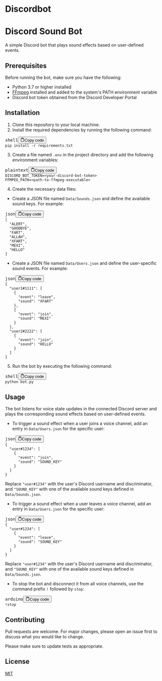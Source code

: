 # Discordbot

<div class="markdown prose w-full break-words dark:prose-invert dark"><h1>Discord Sound Bot</h1><p>A simple Discord bot that plays sound effects based on user-defined events.</p><h2>Prerequisites</h2><p>Before running the bot, make sure you have the following:</p><ul><li>Python 3.7 or higher installed</li><li><a href="https://ffmpeg.org/" target="_new">FFmpeg</a> installed and added to the system's PATH environment variable</li><li>Discord bot token obtained from the Discord Developer Portal</li></ul><h2>Installation</h2><ol><li>Clone this repository to your local machine.</li><li>Install the required dependencies by running the following command:</li></ol><pre><div class="bg-black rounded-md mb-4"><div class="flex items-center relative text-gray-200 bg-gray-800 px-4 py-2 text-xs font-sans justify-between rounded-t-md"><span>shell</span><button class="flex ml-auto gap-2"><svg stroke="currentColor" fill="none" stroke-width="2" viewBox="0 0 24 24" stroke-linecap="round" stroke-linejoin="round" class="h-4 w-4" height="1em" width="1em" xmlns="http://www.w3.org/2000/svg"><path d="M16 4h2a2 2 0 0 1 2 2v14a2 2 0 0 1-2 2H6a2 2 0 0 1-2-2V6a2 2 0 0 1 2-2h2"></path><rect x="8" y="2" width="8" height="4" rx="1" ry="1"></rect></svg>Copy code</button></div><div class="p-4 overflow-y-auto"><code class="!whitespace-pre hljs language-shell">pip install -r requirements.txt
</code></div></div></pre><ol start="3"><li>Create a file named <code>.env</code> in the project directory and add the following environment variables:</li></ol><pre><div class="bg-black rounded-md mb-4"><div class="flex items-center relative text-gray-200 bg-gray-800 px-4 py-2 text-xs font-sans justify-between rounded-t-md"><span>plaintext</span><button class="flex ml-auto gap-2"><svg stroke="currentColor" fill="none" stroke-width="2" viewBox="0 0 24 24" stroke-linecap="round" stroke-linejoin="round" class="h-4 w-4" height="1em" width="1em" xmlns="http://www.w3.org/2000/svg"><path d="M16 4h2a2 2 0 0 1 2 2v14a2 2 0 0 1-2 2H6a2 2 0 0 1-2-2V6a2 2 0 0 1 2-2h2"></path><rect x="8" y="2" width="8" height="4" rx="1" ry="1"></rect></svg>Copy code</button></div><div class="p-4 overflow-y-auto"><code class="!whitespace-pre hljs language-plaintext">DISCORD_BOT_TOKEN=&lt;your-discord-bot-token&gt;
FFMPEG_PATH=&lt;path-to-ffmpeg-executable&gt;
</code></div></div></pre><ol start="4"><li>Create the necessary data files:</li></ol><ul><li>Create a JSON file named <code>Data/Sounds.json</code> and define the available sound keys. For example:</li></ul><pre><div class="bg-black rounded-md mb-4"><div class="flex items-center relative text-gray-200 bg-gray-800 px-4 py-2 text-xs font-sans justify-between rounded-t-md"><span>json</span><button class="flex ml-auto gap-2"><svg stroke="currentColor" fill="none" stroke-width="2" viewBox="0 0 24 24" stroke-linecap="round" stroke-linejoin="round" class="h-4 w-4" height="1em" width="1em" xmlns="http://www.w3.org/2000/svg"><path d="M16 4h2a2 2 0 0 1 2 2v14a2 2 0 0 1-2 2H6a2 2 0 0 1-2-2V6a2 2 0 0 1 2-2h2"></path><rect x="8" y="2" width="8" height="4" rx="1" ry="1"></rect></svg>Copy code</button></div><div class="p-4 overflow-y-auto"><code class="!whitespace-pre hljs language-json"><span class="hljs-punctuation">[</span>
  <span class="hljs-string">"ALERT"</span><span class="hljs-punctuation">,</span>
  <span class="hljs-string">"GOODBYE"</span><span class="hljs-punctuation">,</span>
  <span class="hljs-string">"FART"</span><span class="hljs-punctuation">,</span>
  <span class="hljs-string">"ALLAH"</span><span class="hljs-punctuation">,</span>
  <span class="hljs-string">"XFART"</span><span class="hljs-punctuation">,</span>
  <span class="hljs-string">"MEXI"</span><span class="hljs-punctuation">,</span>
  <span class="hljs-string">"HELLO"</span>
<span class="hljs-punctuation">]</span>
</code></div></div></pre><ul><li>Create a JSON file named <code>Data/Users.json</code> and define the user-specific sound events. For example:</li></ul><pre><div class="bg-black rounded-md mb-4"><div class="flex items-center relative text-gray-200 bg-gray-800 px-4 py-2 text-xs font-sans justify-between rounded-t-md"><span>json</span><button class="flex ml-auto gap-2"><svg stroke="currentColor" fill="none" stroke-width="2" viewBox="0 0 24 24" stroke-linecap="round" stroke-linejoin="round" class="h-4 w-4" height="1em" width="1em" xmlns="http://www.w3.org/2000/svg"><path d="M16 4h2a2 2 0 0 1 2 2v14a2 2 0 0 1-2 2H6a2 2 0 0 1-2-2V6a2 2 0 0 1 2-2h2"></path><rect x="8" y="2" width="8" height="4" rx="1" ry="1"></rect></svg>Copy code</button></div><div class="p-4 overflow-y-auto"><code class="!whitespace-pre hljs language-json"><span class="hljs-punctuation">{</span>
  <span class="hljs-attr">"user1#1111"</span><span class="hljs-punctuation">:</span> <span class="hljs-punctuation">[</span>
    <span class="hljs-punctuation">{</span>
      <span class="hljs-attr">"event"</span><span class="hljs-punctuation">:</span> <span class="hljs-string">"leave"</span><span class="hljs-punctuation">,</span>
      <span class="hljs-attr">"sound"</span><span class="hljs-punctuation">:</span> <span class="hljs-string">"XFART"</span>
    <span class="hljs-punctuation">}</span><span class="hljs-punctuation">,</span>
    <span class="hljs-punctuation">{</span>
      <span class="hljs-attr">"event"</span><span class="hljs-punctuation">:</span> <span class="hljs-string">"join"</span><span class="hljs-punctuation">,</span>
      <span class="hljs-attr">"sound"</span><span class="hljs-punctuation">:</span> <span class="hljs-string">"MEXI"</span>
    <span class="hljs-punctuation">}</span>
  <span class="hljs-punctuation">]</span><span class="hljs-punctuation">,</span>
  <span class="hljs-attr">"user2#2222"</span><span class="hljs-punctuation">:</span> <span class="hljs-punctuation">[</span>
    <span class="hljs-punctuation">{</span>
      <span class="hljs-attr">"event"</span><span class="hljs-punctuation">:</span> <span class="hljs-string">"join"</span><span class="hljs-punctuation">,</span>
      <span class="hljs-attr">"sound"</span><span class="hljs-punctuation">:</span> <span class="hljs-string">"HELLO"</span>
    <span class="hljs-punctuation">}</span>
  <span class="hljs-punctuation">]</span>
<span class="hljs-punctuation">}</span>
</code></div></div></pre><ol start="5"><li>Run the bot by executing the following command:</li></ol><pre><div class="bg-black rounded-md mb-4"><div class="flex items-center relative text-gray-200 bg-gray-800 px-4 py-2 text-xs font-sans justify-between rounded-t-md"><span>shell</span><button class="flex ml-auto gap-2"><svg stroke="currentColor" fill="none" stroke-width="2" viewBox="0 0 24 24" stroke-linecap="round" stroke-linejoin="round" class="h-4 w-4" height="1em" width="1em" xmlns="http://www.w3.org/2000/svg"><path d="M16 4h2a2 2 0 0 1 2 2v14a2 2 0 0 1-2 2H6a2 2 0 0 1-2-2V6a2 2 0 0 1 2-2h2"></path><rect x="8" y="2" width="8" height="4" rx="1" ry="1"></rect></svg>Copy code</button></div><div class="p-4 overflow-y-auto"><code class="!whitespace-pre hljs language-shell">python bot.py
</code></div></div></pre><h2>Usage</h2><p>The bot listens for voice state updates in the connected Discord server and plays the corresponding sound effects based on user-defined events.</p><ul><li>To trigger a sound effect when a user joins a voice channel, add an entry in <code>Data/Users.json</code> for the specific user:</li></ul><pre><div class="bg-black rounded-md mb-4"><div class="flex items-center relative text-gray-200 bg-gray-800 px-4 py-2 text-xs font-sans justify-between rounded-t-md"><span>json</span><button class="flex ml-auto gap-2"><svg stroke="currentColor" fill="none" stroke-width="2" viewBox="0 0 24 24" stroke-linecap="round" stroke-linejoin="round" class="h-4 w-4" height="1em" width="1em" xmlns="http://www.w3.org/2000/svg"><path d="M16 4h2a2 2 0 0 1 2 2v14a2 2 0 0 1-2 2H6a2 2 0 0 1-2-2V6a2 2 0 0 1 2-2h2"></path><rect x="8" y="2" width="8" height="4" rx="1" ry="1"></rect></svg>Copy code</button></div><div class="p-4 overflow-y-auto"><code class="!whitespace-pre hljs language-json"><span class="hljs-punctuation">{</span>
  <span class="hljs-attr">"user#1234"</span><span class="hljs-punctuation">:</span> <span class="hljs-punctuation">[</span>
    <span class="hljs-punctuation">{</span>
      <span class="hljs-attr">"event"</span><span class="hljs-punctuation">:</span> <span class="hljs-string">"join"</span><span class="hljs-punctuation">,</span>
      <span class="hljs-attr">"sound"</span><span class="hljs-punctuation">:</span> <span class="hljs-string">"SOUND_KEY"</span>
    <span class="hljs-punctuation">}</span>
  <span class="hljs-punctuation">]</span>
<span class="hljs-punctuation">}</span>
</code></div></div></pre><p>Replace <code>"user#1234"</code> with the user's Discord username and discriminator, and <code>"SOUND_KEY"</code> with one of the available sound keys defined in <code>Data/Sounds.json</code>.</p><ul><li>To trigger a sound effect when a user leaves a voice channel, add an entry in <code>Data/Users.json</code> for the specific user:</li></ul><pre><div class="bg-black rounded-md mb-4"><div class="flex items-center relative text-gray-200 bg-gray-800 px-4 py-2 text-xs font-sans justify-between rounded-t-md"><span>json</span><button class="flex ml-auto gap-2"><svg stroke="currentColor" fill="none" stroke-width="2" viewBox="0 0 24 24" stroke-linecap="round" stroke-linejoin="round" class="h-4 w-4" height="1em" width="1em" xmlns="http://www.w3.org/2000/svg"><path d="M16 4h2a2 2 0 0 1 2 2v14a2 2 0 0 1-2 2H6a2 2 0 0 1-2-2V6a2 2 0 0 1 2-2h2"></path><rect x="8" y="2" width="8" height="4" rx="1" ry="1"></rect></svg>Copy code</button></div><div class="p-4 overflow-y-auto"><code class="!whitespace-pre hljs language-json"><span class="hljs-punctuation">{</span>
  <span class="hljs-attr">"user#1234"</span><span class="hljs-punctuation">:</span> <span class="hljs-punctuation">[</span>
    <span class="hljs-punctuation">{</span>
      <span class="hljs-attr">"event"</span><span class="hljs-punctuation">:</span> <span class="hljs-string">"leave"</span><span class="hljs-punctuation">,</span>
      <span class="hljs-attr">"sound"</span><span class="hljs-punctuation">:</span> <span class="hljs-string">"SOUND_KEY"</span>
    <span class="hljs-punctuation">}</span>
  <span class="hljs-punctuation">]</span>
<span class="hljs-punctuation">}</span>
</code></div></div></pre><p>Replace <code>"user#1234"</code> with the user's Discord username and discriminator, and <code>"SOUND_KEY"</code> with one of the available sound keys defined in <code>Data/Sounds.json</code>.</p><ul><li>To stop the bot and disconnect it from all voice channels, use the command prefix <code>!</code> followed by <code>stop</code>:</li></ul><pre><div class="bg-black rounded-md mb-4"><div class="flex items-center relative text-gray-200 bg-gray-800 px-4 py-2 text-xs font-sans justify-between rounded-t-md"><span>arduino</span><button class="flex ml-auto gap-2"><svg stroke="currentColor" fill="none" stroke-width="2" viewBox="0 0 24 24" stroke-linecap="round" stroke-linejoin="round" class="h-4 w-4" height="1em" width="1em" xmlns="http://www.w3.org/2000/svg"><path d="M16 4h2a2 2 0 0 1 2 2v14a2 2 0 0 1-2 2H6a2 2 0 0 1-2-2V6a2 2 0 0 1 2-2h2"></path><rect x="8" y="2" width="8" height="4" rx="1" ry="1"></rect></svg>Copy code</button></div><div class="p-4 overflow-y-auto"><code class="!whitespace-pre hljs language-arduino">!stop
</code></div></div></pre><h2>Contributing</h2><p>Pull requests are welcome. For major changes, please open an issue first to discuss what you would like to change.</p><p>Please make sure to update tests as appropriate.</p><h2>License</h2><p><a href="https://choosealicense.com/licenses/mit/" target="_new">MIT</a></p></div>
